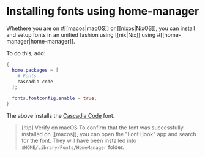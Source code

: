 # Installing fonts using home-manager

Whethere you are on #[[macos|macOS]] or [[nixos|NixOS]], you can install and setup fonts in an unified fashion using [[nix|Nix]] using #[[home-manager|home-manager]].

To do this, add:

```nix
{
  home.packages = [
    # Fonts
    cascadia-code
  ];

  fonts.fontconfig.enable = true;
}
```

The above installs the [Cascadia Code](https://x.com/dhh/status/1791920107637354964) font. 

>[!tip] Verify on macOS
> To confirm that the font was successfully installed on [[macos]], you can open the "Font Book" app and search for the font. They will have been installed into `$HOME/Library/Fonts/HomeManager` folder.